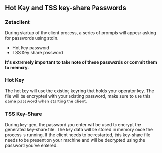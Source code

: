 ## Hot Key and TSS key-share Passwords

### Zetaclient 

During startup of the client process, a series of prompts will appear asking for passwords using stdin. 
* Hot Key password
* TSS Key share password

**It's extremely important to take note of these passwords or commit them to memory.**

### Hot Key

The hot key will use the existing keyring that holds your operator key. The file will be encrypted with your existing password,
make sure to use this same password when starting the client. 

### TSS Key-Share

During key-gen, the password you enter will be used to encrypt the generated key-share file. The key data will be stored in 
memory once the process is running. If the client needs to be restarted, this key-share file needs to be present on your
machine and will be decrypted using the password you've entered.

